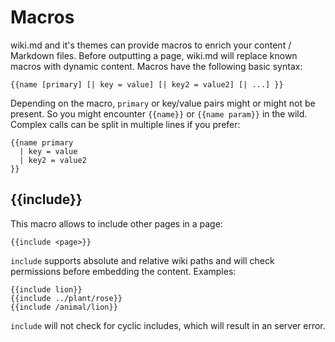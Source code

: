 # Macros

wiki.md and it's themes can provide macros to enrich your content / Markdown files. Before outputting a page, wiki.md will replace known macros with dynamic content. Macros have the following basic syntax:

```
{{name [primary] [| key = value] [| key2 = value2] [| ...] }}
```

Depending on the macro, `primary` or key/value pairs might or might not be present. So you might encounter `{​{name}​}` or `{​{name param}​}` in the wild. Complex calls can be split in multiple lines if you prefer:

```
{{name primary
  | key = value
  | key2 = value2
}}
```

## \{\{include\}\}

This macro allows to include other pages in a page:

```
{​{include <page>}​}
```

`include` supports absolute and relative wiki paths and will check permissions before embedding the content. Examples:

```
{​{include lion}​}
{​{include ../plant/rose}​}
{​{include /animal/lion}​}
```

`include` will not check for cyclic includes, which will result in an server error.
